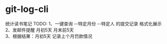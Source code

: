 # git-log-cli
统计读书笔记
TODO:
1、一键查询 --特定月份 --特定人 的提交记录  格式化展示
2、发邮件提醒 月初5天 月末前5天  
3、根据结果：月初5天 记录上个月罚款情况


